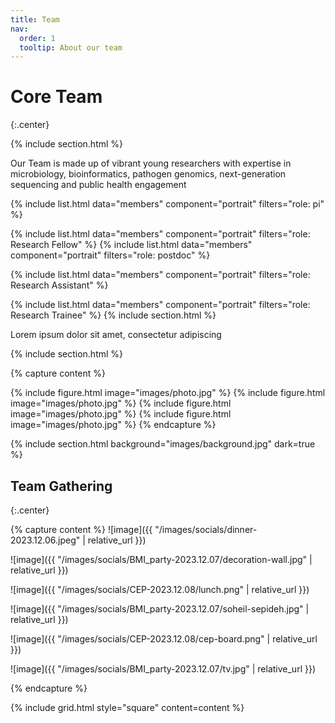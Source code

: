 ```yaml
---
title: Team
nav:
  order: 1
  tooltip: About our team
---
```

# Core Team
{:.center}

{% include section.html %}

Our Team is made up of vibrant young researchers with expertise in microbiology, bioinformatics, pathogen genomics, next-generation sequencing and public health engagement


<!-- PIs -->
{% include list.html data="members" component="portrait" filters="role: pi" %}



<!-- Research Fellows -->
{% include list.html data="members" component="portrait" filters="role: Research Fellow" %}
{% include list.html data="members" component="portrait" filters="role: postdoc" %}

<!-- Research Assistants -->
{% include list.html data="members" component="portrait" filters="role: Research Assistant" %}



<!-- Research Trainees -->
{% include list.html data="members" component="portrait" filters="role: Research Trainee" %}
{% include section.html %}


Lorem ipsum dolor sit amet, consectetur adipiscing 

{% include section.html %}

{% capture content %}

{% include figure.html image="images/photo.jpg" %}
{% include figure.html image="images/photo.jpg" %}
{% include figure.html image="images/photo.jpg" %}
{% include figure.html image="images/photo.jpg" %}
{% endcapture %}

{% include section.html background="images/background.jpg" dark=true %}

<!-- Social Photo -->
## Team Gathering
{:.center}

{% capture content %}
![image]({{ "/images/socials/dinner-2023.12.06.jpeg" | relative_url }})

![image]({{ "/images/socials/BMI_party-2023.12.07/decoration-wall.jpg" | relative_url }})

![image]({{ "/images/socials/CEP-2023.12.08/lunch.png" | relative_url }})

![image]({{ "/images/socials/BMI_party-2023.12.07/soheil-sepideh.jpg" | relative_url }})

![image]({{ "/images/socials/CEP-2023.12.08/cep-board.png" | relative_url }})

![image]({{ "/images/socials/BMI_party-2023.12.07/tv.jpg" | relative_url }})

{% endcapture %}

{% include grid.html style="square" content=content %}
